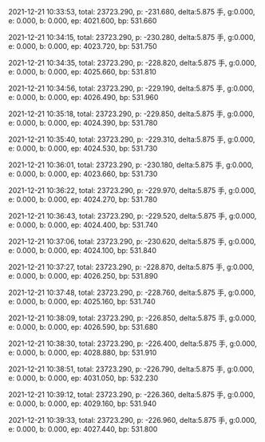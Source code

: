 2021-12-21 10:33:53, total: 23723.290, p: -231.680, delta:5.875 手, g:0.000, e: 0.000, b: 0.000, ep: 4021.600, bp: 531.660

2021-12-21 10:34:15, total: 23723.290, p: -230.280, delta:5.875 手, g:0.000, e: 0.000, b: 0.000, ep: 4023.720, bp: 531.750

2021-12-21 10:34:35, total: 23723.290, p: -228.820, delta:5.875 手, g:0.000, e: 0.000, b: 0.000, ep: 4025.660, bp: 531.810

2021-12-21 10:34:56, total: 23723.290, p: -229.190, delta:5.875 手, g:0.000, e: 0.000, b: 0.000, ep: 4026.490, bp: 531.960

2021-12-21 10:35:18, total: 23723.290, p: -229.850, delta:5.875 手, g:0.000, e: 0.000, b: 0.000, ep: 4024.390, bp: 531.780

2021-12-21 10:35:40, total: 23723.290, p: -229.310, delta:5.875 手, g:0.000, e: 0.000, b: 0.000, ep: 4024.530, bp: 531.730

2021-12-21 10:36:01, total: 23723.290, p: -230.180, delta:5.875 手, g:0.000, e: 0.000, b: 0.000, ep: 4023.660, bp: 531.730

2021-12-21 10:36:22, total: 23723.290, p: -229.970, delta:5.875 手, g:0.000, e: 0.000, b: 0.000, ep: 4024.270, bp: 531.780

2021-12-21 10:36:43, total: 23723.290, p: -229.520, delta:5.875 手, g:0.000, e: 0.000, b: 0.000, ep: 4024.400, bp: 531.740

2021-12-21 10:37:06, total: 23723.290, p: -230.620, delta:5.875 手, g:0.000, e: 0.000, b: 0.000, ep: 4024.100, bp: 531.840

2021-12-21 10:37:27, total: 23723.290, p: -228.870, delta:5.875 手, g:0.000, e: 0.000, b: 0.000, ep: 4026.250, bp: 531.890

2021-12-21 10:37:48, total: 23723.290, p: -228.760, delta:5.875 手, g:0.000, e: 0.000, b: 0.000, ep: 4025.160, bp: 531.740

2021-12-21 10:38:09, total: 23723.290, p: -226.850, delta:5.875 手, g:0.000, e: 0.000, b: 0.000, ep: 4026.590, bp: 531.680

2021-12-21 10:38:30, total: 23723.290, p: -226.400, delta:5.875 手, g:0.000, e: 0.000, b: 0.000, ep: 4028.880, bp: 531.910

2021-12-21 10:38:51, total: 23723.290, p: -226.790, delta:5.875 手, g:0.000, e: 0.000, b: 0.000, ep: 4031.050, bp: 532.230

2021-12-21 10:39:12, total: 23723.290, p: -226.360, delta:5.875 手, g:0.000, e: 0.000, b: 0.000, ep: 4029.160, bp: 531.940

2021-12-21 10:39:33, total: 23723.290, p: -226.960, delta:5.875 手, g:0.000, e: 0.000, b: 0.000, ep: 4027.440, bp: 531.800